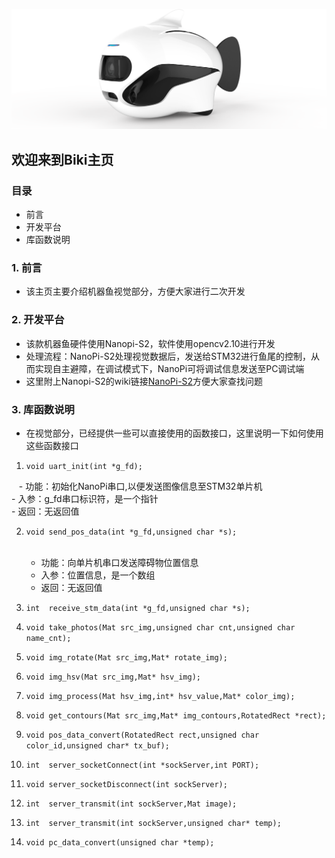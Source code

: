 ![img](/biki.png)

## 欢迎来到Biki主页<br>

### 目录

- 前言
- 开发平台
- 库函数说明

### 1. 前言
- 该主页主要介绍机器鱼视觉部分，方便大家进行二次开发<br>

### 2. 开发平台
- 该款机器鱼硬件使用Nanopi-S2，软件使用opencv2.10进行开发<br>
- 处理流程：NanoPi-S2处理视觉数据后，发送给STM32进行鱼尾的控制，从而实现自主避障，在调试模式下，NanoPi可将调试信息发送至PC调试端<br>
- 这里附上Nanopi-S2的wiki链接[NanoPi-S2](http://wiki.friendlyarm.com/wiki/index.php/NanoPi_S2/zh)方便大家查找问题

### 3. 库函数说明
- 在视觉部分，已经提供一些可以直接使用的函数接口，这里说明一下如何使用这些函数接口

1. `void uart_init(int *g_fd);`<br>

    - 功能：初始化NanoPi串口,以便发送图像信息至STM32单片机<br>
    - 入参：g_fd串口标识符，是一个指针<br>
    - 返回：无返回值<br>
  
2. `void send_pos_data(int *g_fd,unsigned char *s);`<br>
    
    - 功能：向单片机串口发送障碍物位置信息<br>
    - 入参：位置信息，是一个数组<br>
    - 返回：无返回值<br>
    
3. `int  receive_stm_data(int *g_fd,unsigned char *s);`
4. `void take_photos(Mat src_img,unsigned char cnt,unsigned char name_cnt);`

5. `void img_rotate(Mat src_img,Mat* rotate_img);`
6. `void img_hsv(Mat src_img,Mat* hsv_img);`
7. `void img_process(Mat hsv_img,int* hsv_value,Mat* color_img);`
8. `void get_contours(Mat src_img,Mat* img_contours,RotatedRect *rect);`
9. `void pos_data_convert(RotatedRect rect,unsigned char color_id,unsigned char* tx_buf);`

10. `int  server_socketConnect(int *sockServer,int PORT);`
11. `void server_socketDisconnect(int sockServer);`
12. `int  server_transmit(int sockServer,Mat image);`
13. `int  server_transmit(int sockServer,unsigned char* temp);`
14. `void pc_data_convert(unsigned char *temp);`


